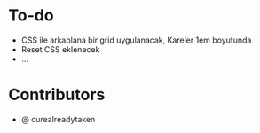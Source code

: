 # To-do

  - CSS ile arkaplana bir grid uygulanacak, Kareler 1em boyutunda
  - Reset CSS eklenecek
  - ...

 # Contributors

   - @  curealreadytaken
